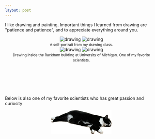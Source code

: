 ```yaml
---
layout: post
---
```


I like drawing and painting. Important things I learned from drawing are "patience and patience", and to appreciate everything around you. 

<center><img src="selfportrait-0.png" alt="drawing" style="max-width: 45%;"> <img src="selfportrait-1.png" alt="drawing" style="max-width: 45%;"><br><small>A self-portrait from my drawing class.</small></center>

<center><img src="drawing2024-inside.png" alt="drawing" style="max-width: 45%;"> <img src="drawing2017-e.jpg" alt="drawing" style="max-width: 45%;"><br><small>Drawing inside the Rackham building at University of Michigan.</small>    <small>One of my favorite scientists.</small></center>

<div style="height: 1in;"></div>

Below is also one of my favorite scientists who has great passion and curiosity
<center><img src="xiaohei.png" alt="..." width="200"></center>
